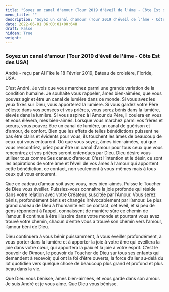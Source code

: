 ```yaml
---
title: "Soyez un canal d'amour (Tour 2019 d'éveil de l'âme - Côte Est des USA)"
menu_title: ""
description: "Soyez un canal d'amour (Tour 2019 d'éveil de l'âme - Côte Est des USA)"
date: 2022-06-01 06:00:01+00:648
draft: False
hidden: True
weight:
---
```

### Soyez un canal d'amour (Tour 2019 d'éveil de l'âme - Côte Est des USA)

André - reçu par Al Fike le 18 Février 2019, Bateau de croisière, Floride, USA.

C’est André. Je vois que vous marchez parmi une grande variation de la condition humaine. Je souhaite vous rappeler, âmes bien-aimées, que vous pouvez agir et être un canal de lumière dans ce monde. Si vous avez les yeux fixés sur Dieu, vous apporterez la lumière. Si vous gardez votre Père céleste dans vos pensées et vos prières, vous serez bénis dans la lumière, élevés dans la lumière. Si vous aspirez à l’Amour du Père, il coulera en vous et vous élèvera, mes bien-aimés. Lorsque vous marchez parmi vos frères et sœurs, vous pouvez être un canal de lumière, un canal de guérison et d’amour, de confort. Bien que les effets de telles bénédictions puissent ne pas être clairs et évidents pour vous, ils touchent les âmes de beaucoup de ceux qui vous entourent. Où que vous soyez, âmes bien-aimées, qui que vous rencontriez, priez pour être un canal d’amour pour tous ceux que vous rencontrez et vos prières seront entendues par Dieu. Dieu désire vous utiliser tous comme Ses canaux d’amour. C’est l’intention et le désir, ce sont les aspirations de votre âme et l’éveil de vos âmes à l’amour qui apportent cette bénédiction, ce contact, non seulement à vous-mêmes mais à tous ceux qui vous entourent.

Que ce cadeau d’amour soit avec vous, mes bien-aimés. Puisse le Toucher de Dieu vous éveiller. Puissiez-vous connaître la joie profonde qui réside dans votre relation avec votre Créateur, suscitée par l’Amour. Vous serez bénis, profondément bénis et changés irrévocablement par l’amour. Le plus grand cadeau de Dieu à l’humanité est ce contact, cet éveil, et si peu de gens répondent à l’appel, connaissent de manière sûre ce chemin de l’amour. Il continue à être illusoire dans votre monde et pourtant vous avez trouvé votre chemin, chacun d’entre vous a trouvé son chemin vers l’amour, l’amour béni de Dieu.

Dieu continuera à vous bénir puissamment, à vous éveiller profondément, à vous porter dans la lumière et à apporter la joie à votre âme qui éveillera la joie dans votre cœur, qui apportera la paix et la joie à votre esprit. C’est le pouvoir de l’Amour, le pouvoir du Toucher de Dieu sur tous ses enfants qui demandent à recevoir, qui ont la foi d’être ouverts, la force d’aller au-delà du lot quotidien vers quelque chose de beaucoup plus grand et profond et plus beau dans la vie.

Que Dieu vous bénisse, âmes bien-aimées, et vous garde dans son amour. Je suis André et je vous aime. Que Dieu vous bénisse.
